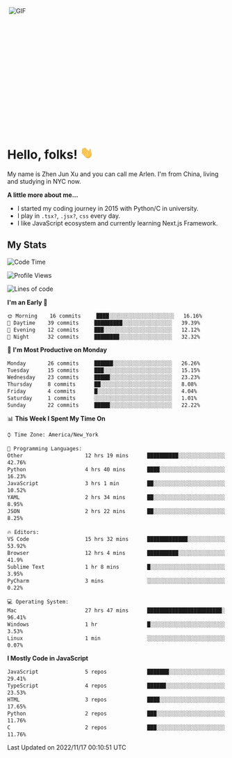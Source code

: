 <img align="right" alt="GIF" src="https://media.giphy.com/media/xUA7bdpLxQhsSQdyog/giphy.gif" width="500" height="320" />

# Hello, folks! <img src="https://raw.githubusercontent.com/arlenxuzj/arlenxuzj/master/assets/wave.gif" width="30px">

My name is Zhen Jun Xu and you can call me Arlen. I'm from China, living and studying in NYC now.

**A little more about me...**

 - I started my coding journey in 2015 with Python/C in university.
 - I play in `.tsx?`, `.jsx?`, `css` every day.
 - I like JavaScript ecosystem and currently learning Next.js Framework.

## My Stats

<!--START_SECTION:waka-->
![Code Time](http://img.shields.io/badge/Code%20Time-2%2C488%20hrs%2037%20mins-blue)

![Profile Views](http://img.shields.io/badge/Profile%20Views-256-blue)

![Lines of code](https://img.shields.io/badge/From%20Hello%20World%20I%27ve%20Written-234%20Thousand%20lines%20of%20code-blue)

**I'm an Early 🐤** 

```text
🌞 Morning    16 commits     ████░░░░░░░░░░░░░░░░░░░░░   16.16% 
🌆 Daytime    39 commits     █████████░░░░░░░░░░░░░░░░   39.39% 
🌃 Evening    12 commits     ███░░░░░░░░░░░░░░░░░░░░░░   12.12% 
🌙 Night      32 commits     ████████░░░░░░░░░░░░░░░░░   32.32%

```
📅 **I'm Most Productive on Monday** 

```text
Monday       26 commits     ██████░░░░░░░░░░░░░░░░░░░   26.26% 
Tuesday      15 commits     ███░░░░░░░░░░░░░░░░░░░░░░   15.15% 
Wednesday    23 commits     █████░░░░░░░░░░░░░░░░░░░░   23.23% 
Thursday     8 commits      ██░░░░░░░░░░░░░░░░░░░░░░░   8.08% 
Friday       4 commits      █░░░░░░░░░░░░░░░░░░░░░░░░   4.04% 
Saturday     1 commits      ░░░░░░░░░░░░░░░░░░░░░░░░░   1.01% 
Sunday       22 commits     █████░░░░░░░░░░░░░░░░░░░░   22.22%

```


📊 **This Week I Spent My Time On** 

```text
⌚︎ Time Zone: America/New_York

💬 Programming Languages: 
Other                    12 hrs 19 mins      ██████████░░░░░░░░░░░░░░░   42.76% 
Python                   4 hrs 40 mins       ████░░░░░░░░░░░░░░░░░░░░░   16.23% 
JavaScript               3 hrs 1 min         ██░░░░░░░░░░░░░░░░░░░░░░░   10.52% 
YAML                     2 hrs 34 mins       ██░░░░░░░░░░░░░░░░░░░░░░░   8.95% 
JSON                     2 hrs 22 mins       ██░░░░░░░░░░░░░░░░░░░░░░░   8.25%

🔥 Editors: 
VS Code                  15 hrs 32 mins      █████████████░░░░░░░░░░░░   53.92% 
Browser                  12 hrs 4 mins       ██████████░░░░░░░░░░░░░░░   41.9% 
Sublime Text             1 hr 8 mins         █░░░░░░░░░░░░░░░░░░░░░░░░   3.95% 
PyCharm                  3 mins              ░░░░░░░░░░░░░░░░░░░░░░░░░   0.22%

💻 Operating System: 
Mac                      27 hrs 47 mins      ████████████████████████░   96.41% 
Windows                  1 hr                █░░░░░░░░░░░░░░░░░░░░░░░░   3.53% 
Linux                    1 min               ░░░░░░░░░░░░░░░░░░░░░░░░░   0.07%

```

**I Mostly Code in JavaScript** 

```text
JavaScript               5 repos             ███████░░░░░░░░░░░░░░░░░░   29.41% 
TypeScript               4 repos             ██████░░░░░░░░░░░░░░░░░░░   23.53% 
HTML                     3 repos             ████░░░░░░░░░░░░░░░░░░░░░   17.65% 
Python                   2 repos             ███░░░░░░░░░░░░░░░░░░░░░░   11.76% 
C                        2 repos             ███░░░░░░░░░░░░░░░░░░░░░░   11.76%

```



 Last Updated on 2022/11/17 00:10:51 UTC
<!--END_SECTION:waka-->
